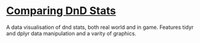 # [Comparing DnD Stats](https://heather-meatherall.github.io/DnD_Stats/)

A data visualisation of dnd stats, both real world and in game. Features tidyr and dplyr data manipulation and a varity of graphics.



